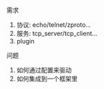 需求
 1. 协议: echo/telnet/zproto...
 2. 服务: tcp_server/tcp_client...
 3. plugin

问题
 1. 如何通过配置来驱动
 2. 如何集成到一个框架里
 
